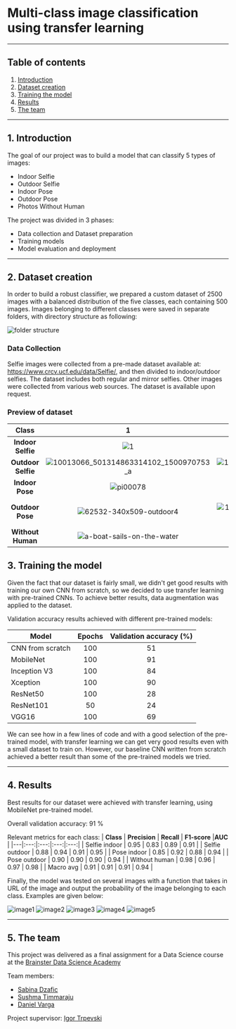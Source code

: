 # Multi-class image classification using transfer learning 
--------------------------------
#### 

## Table of contents
1. [Introduction](#introduction)
2. [Dataset creation](#Dataset_creation)
3. [Training the model](#Training_the_model)
4. [Results](#Results)
5. [The team](#The_team)

--------------------------------
## 1. Introduction <a name="introduction"></a>
The goal of our project was to build a model that can classify 5 types of images:
* Indoor Selfie
* Outdoor Selfie
* Indoor Pose
* Outdoor Pose
* Photos Without Human

The project was divided in 3 phases:
* Data collection and Dataset preparation
* Training models
* Model evaluation and deployment

--------------------------------
## 2. Dataset creation <a name="Dataset_creation"></a>

In order to build a robust classifier, we prepared a custom dataset of 2500 images with a balanced distribution of the five classes, each containing 500 images. Images belonging to different classes were saved in separate folders, with directory structure as following:

![folder structure](https://github.com/sushmavenu/ourfinalproject/blob/images/folders.png)


### Data Collection <a name="Data_collection"></a>
Selfie images were collected from a pre-made dataset available at: https://www.crcv.ucf.edu/data/Selfie/, and then divided to indoor/outdoor selfies. The dataset includes both regular and mirror selfies. Other images were collected from various web sources. The dataset is available upon request.

### Preview of dataset <a name="Preview_of_dataset"></a>

| **Class**|**1**|**2** |**3**|**4**|**5**|  
|:---:|:---:|:---:|:---:|:---:|:---:|
|**Indoor Selfie**|![1](https://user-images.githubusercontent.com/86669701/125687459-3af5d805-d1e3-4c41-8ca8-9f03740b6dc2.jpg)|![2](https://user-images.githubusercontent.com/86669701/125687462-646ef80e-4dfa-4e96-861b-79fe159ac166.jpg)|![3](https://user-images.githubusercontent.com/86669701/125687463-e69fc1cc-9458-4e32-ab1d-7b61c79a3205.jpg)|![4](https://user-images.githubusercontent.com/86669701/125687465-fc33ec8f-3ebc-4448-9ca1-5221b2483aca.jpg)|![5](https://user-images.githubusercontent.com/86669701/125687467-eef6a818-d2a8-425d-9bf8-4558985322b9.jpg)|
|**Outdoor Selfie**|![10013066_501314863314102_1500970753_a](https://user-images.githubusercontent.com/86669701/125687915-e165e01e-3bbe-4c5c-897c-2617959c3115.jpg)|![10175136_1450536605181202_1947453693_a](https://user-images.githubusercontent.com/86669701/125687919-e176e8ec-da7f-473e-aed3-68fb99ba8bc0.jpg)|![OIP](https://user-images.githubusercontent.com/86669701/125687921-939ae5ad-ab55-4658-b408-eed5d78169eb.jpg)|![so00010](https://user-images.githubusercontent.com/86669701/125687922-c058628c-2f48-4515-a9c9-0628ae4912b9.jpg)|![so00024](https://user-images.githubusercontent.com/86669701/125687924-3b43bc33-f82f-41e7-a209-6bdd103dc945.jpg)|
|**Indoor Pose**    |![pi00078](https://user-images.githubusercontent.com/86669701/125688412-8b8e2e37-dbf8-4245-bb6f-123c6c3c6137.jpg)|![pexels-ali-pazani-2787341](https://user-images.githubusercontent.com/86669701/125688414-4894b4f6-d42e-4752-8cfc-77a1a72e2a75.jpg)|![pi00013](https://user-images.githubusercontent.com/86669701/125688415-0283f669-94eb-4872-8225-0543b909e97d.jpg)|![pi00016](https://user-images.githubusercontent.com/86669701/125688418-0573f09e-af93-40ed-84c1-2fb467f8c973.jpg)|![pi00050](https://user-images.githubusercontent.com/86669701/125688420-48fda318-1cbd-4c9d-98d0-a7e30c5a9732.jpg)|
|**Outdoor Pose**  |![62532-340x509-outdoor4](https://user-images.githubusercontent.com/86669701/125688710-bc1298ed-01e0-487a-b386-23f65109b08d.jpg)|![10013020_624911064230364_1577490982_a](https://user-images.githubusercontent.com/86669701/125688711-5ac6999e-06b2-46f2-bc88-83ca5792714d.jpg)|![4032](https://user-images.githubusercontent.com/86669701/125688712-518cb511-64f1-4c0d-80df-fa30e1dcd8d7.jpg)|![5824bfab157992b7b554f1de9dae131d](https://user-images.githubusercontent.com/86669701/125688714-a7b10ad7-ee03-4532-b48c-08ba856a44ec.jpg)|![54127e2476780e4a045ddaae65062928--men-fashion-photography-editorial-photography](https://user-images.githubusercontent.com/86669701/125688715-addd608f-2495-49b8-acec-4263e977ede2.jpg)|
|**Without Human** |![a-boat-sails-on-the-water](https://user-images.githubusercontent.com/86669701/125689199-1f068465-804c-4cb7-a4b4-290c2cce1e54.jpg)|![Image_118](https://user-images.githubusercontent.com/86669701/125689201-992354eb-376a-4418-84f2-f8163f2daf89.jpg)|![Image_182](https://user-images.githubusercontent.com/86669701/125689203-151fe723-42b3-4aaf-979e-840dbf22da94.jpg)|![lighthouse-blue-sky-and-beach-pools](https://user-images.githubusercontent.com/86669701/125689204-2d375e5a-3ded-4f2b-a656-a18ea95e6fcd.jpg)|![treeline-below-mountain-and-blue-sky](https://user-images.githubusercontent.com/86669701/125689205-0aeec6fe-d8a0-4d54-b06e-c69927cda525.jpg)|
## 3. Training the model <a name="Training_the_model"></a>
Given the fact that our dataset is fairly small, we didn't get good results with training our own CNN from scratch, so we decided to use transfer learning with pre-trained CNNs. To achieve better results, data augmentation was applied to the dataset.

Validation accuracy results achieved with different pre-trained models:

| **Model** | **Epochs** | **Validation accuracy (%)** |
|---|:---:|:---:|
| CNN from scratch | 100 | 51 |
| MobileNet | 100 | 91 |
| Inception V3 | 100 | 84 |
| Xception | 100 | 90 |
| ResNet50 |100 | 28 |
| ResNet101 | 50 | 24 |
| VGG16 | 100 | 69 |

We can see how in a few lines of code and with a good selection of the pre-trained model, with transfer learning we can get very good results even with a small dataset to train on. However, our baseline CNN written from scratch achieved a better result than some of the pre-trained models we tried.

--------------------------------
## 4. Results <a name="Results"></a>
Best results for our dataset were achieved with transfer learning, using MobileNet pre-trained model. 

Overall validation accuracy: 91 % 

Relevant metrics for each class:
| **Class** | **Precision** | **Recall** | **F1-score** |**AUC** |
|---|:---:|:---:|:---:|:---:|
| Selfie indoor | 0.95 | 0.83 | 0.89 | 0.91 |
| Selfie outdoor | 0.88 | 0.94 | 0.91 | 0.95 |
| Pose indoor | 0.85 | 0.92 | 0.88 | 0.94 | 
| Pose outdoor | 0.90 | 0.90 | 0.90 | 0.94 |
| Without human | 0.98 | 0.96 | 0.97 | 0.98 |
| Macro avg | 0.91 | 0.91 | 0.91 |  0.94 |

Finally, the model was tested on several images with a function that takes in URL of the image and output the probability of the image belonging to each class. Examples are given below:
  
![image1](https://github.com/sushmavenu/ourfinalproject/blob/images/image1.png)
![image2](https://github.com/sushmavenu/ourfinalproject/blob/images/image2.png) 
![image3](https://github.com/sushmavenu/ourfinalproject/blob/images/image3.png)
![image4](https://github.com/sushmavenu/ourfinalproject/blob/images/image4.png)
![image5](https://github.com/sushmavenu/ourfinalproject/blob/images/image5.png)

--------------------------------
## 5. The team <a name="The_team"></a>

This project was delivered as a final assignment for a Data Science course at the [Brainster Data Science Academy](https://brainster.io/)

Team members:
* [Sabina Dzafic](https://github.com/sabinadzafic)
* [Sushma Timmaraju](https://github.com/sushmavenu)
* [Daniel Varga](https://github.com/IndaPerpetuum)

Project supervisor:
[Igor Trpevski]()  

